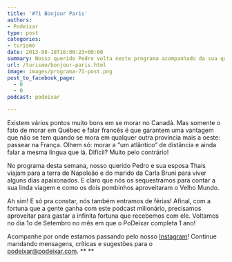 ```yaml
---
title: '#71 Bonjour Paris'
authors:
- Podeixar
type: post
categories:
- turismo
date: 2013-08-18T16:00:23+00:00
summary: Nosso querido Pedro volta neste programa acompanhado da sua querida esposa e nos conta como foi passear no Velho Mundo e conhecer cidades como Paris, Londres e Luxemburgo numa viagem apaixonante e cheia de histórias pra contar.
url: /turismo/bonjour-paris.html
image: images/programa-71-post.png
post_to_facebook_page:
  - 0
  - 0
podcast: podeixar

---
```

Existem vários pontos muito bons em se morar no Canadá. Mas somente o fato de morar em Québec e falar francês é que garantem uma vantagem que não se tem quando se mora em qualquer outra província mais a oeste: passear na França. Olhem só: morar a &#8220;um atlântico&#8221; de distância e ainda falar a mesma língua que lá. Difícil? Muito pelo contrário!

No programa desta semana, nosso querido Pedro e sua esposa Thais viajam para a terra de Napoleão e do marido da Carla Bruni para viver alguns dias apaixonados. E claro que nós os sequestramos para contar a sua linda viagem e como os dois pombinhos aproveitaram o Velho Mundo.

Ah sim! E só pra constar, nós também entramos de férias! Afinal, com a fortuna que a gente ganha com este podcast milionário, precisamos aproveitar para gastar a infinita fortuna que recebemos com ele. Voltamos no dia 1o de Setembro no mês em que o PoDeixar completa 1 ano!

Acompanhe por onde estamos passando pelo nosso [Instagram][1]! Continue mandando mensagens, críticas e sugestões para o <podeixar@podeixar.com>. **
**

 [1]: http://instagram.com/podeixar